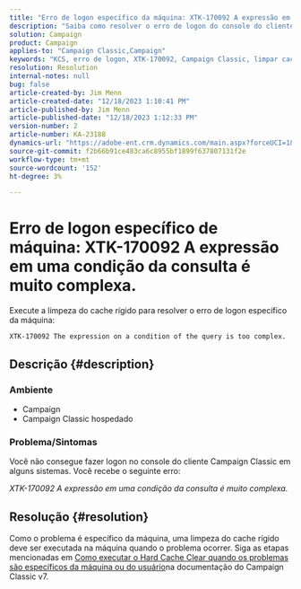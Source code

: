 ```yaml
---
title: "Erro de logon específico da máquina: XTK-170092 A expressão em uma condição da consulta é muito complexa."
description: "Saiba como resolver o erro de logon do console do cliente Campaign Classic específico da máquina."
solution: Campaign
product: Campaign
applies-to: "Campaign Classic,Campaign"
keywords: "KCS, erro de logon, XTK-170092, Campaign Classic, limpar cache de disco rígido"
resolution: Resolution
internal-notes: null
bug: false
article-created-by: Jim Menn
article-created-date: "12/18/2023 1:10:41 PM"
article-published-by: Jim Menn
article-published-date: "12/18/2023 1:12:33 PM"
version-number: 2
article-number: KA-23188
dynamics-url: "https://adobe-ent.crm.dynamics.com/main.aspx?forceUCI=1&pagetype=entityrecord&etn=knowledgearticle&id=b1a668d2-a69d-ee11-be37-6045bd006268"
source-git-commit: f2b66b91ce483ca6c8955bf1899f637807131f2e
workflow-type: tm+mt
source-wordcount: '152'
ht-degree: 3%

---
```


# Erro de logon específico de máquina: XTK-170092 A expressão em uma condição da consulta é muito complexa.


Execute a limpeza do cache rígido para resolver o erro de logon específico da máquina:




```
XTK-170092 The expression on a condition of the query is too complex.
```




## Descrição {#description}


### <b>Ambiente</b>

- Campaign
- Campaign Classic hospedado




### <b>Problema/Sintomas</b>

Você não consegue fazer logon no console do cliente Campaign Classic em alguns sistemas. Você recebe o seguinte erro:

*XTK-170092 A expressão em uma condição da consulta é muito complexa.*


## Resolução {#resolution}


Como o problema é específico da máquina, uma limpeza do cache rígido deve ser executada na máquina quando o problema ocorrer. Siga as etapas mencionadas em [Como executar o Hard Cache Clear quando os problemas são específicos da máquina ou do usuário](https://experienceleague.adobe.com/docs/campaign-classic/using/getting-started/starting-with-adobe-campaign/faq/faq-campaign-config.html#perform-hard-cache-clear)na documentação do Campaign Classic v7.
